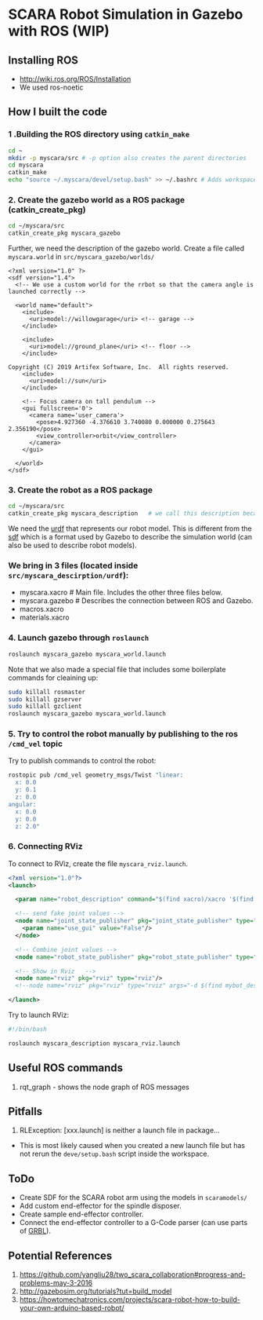 # SCARA Robot Simulation in Gazebo with ROS (WIP)

## Installing ROS
- http://wiki.ros.org/ROS/Installation
- We used ros-noetic

## How I built the code

### 1 .Building the ROS directory using `catkin_make`
```bash
cd ~
mkdir -p myscara/src # -p option also creates the parent directories
cd myscara
catkin_make
echo "source ~/.myscara/devel/setup.bash" >> ~/.bashrc # Adds workspace to search path
```

### 2. Create the gazebo world as a ROS package (catkin_create_pkg)
```bash
cd ~/myscara/src
catkin_create_pkg myscara_gazebo
```
Further, we need the description of the gazebo world. Create a file called `myscara.world` in `src/myscara_gazebo/worlds/` 

```
<?xml version="1.0" ?>
<sdf version="1.4">
  <!-- We use a custom world for the rrbot so that the camera angle is launched correctly -->

  <world name="default">
    <include>
      <uri>model://willowgarage</uri> <!-- garage -->
    </include>

    <include>
      <uri>model://ground_plane</uri> <!-- floor -->
    </include>

Copyright (C) 2019 Artifex Software, Inc.  All rights reserved.
    <include>
      <uri>model://sun</uri>
    </include>

    <!-- Focus camera on tall pendulum -->
    <gui fullscreen='0'>
      <camera name='user_camera'>
        <pose>4.927360 -4.376610 3.740080 0.000000 0.275643 2.356190</pose>
        <view_controller>orbit</view_controller>
      </camera>
    </gui>

  </world>
</sdf>

```

### 3. Create the robot as a ROS package
```bash
cd ~/myscara/src
catkin_create_pkg myscara_description   # we call this description because it describes our robot
```
We need the [urdf](http://wiki.ros.org/urdf) that represents our robot model. This is different from the [sdf](https://newscrewdriver.com/2018/07/31/ros-notes-urdf-vs-gazebo-sdf/#:~:text=URDF%20is%20the%20established%20format,information%20within%20tags.) which is a format used by Gazebo to describe the simulation world (can also be used to describe robot models).

### We bring in 3 files (located inside `src/myscara_descirption/urdf`): 
- myscara.xacro     # Main file. Includes the other three files below.
- myscara.gazebo    # Describes the connection between ROS and Gazebo. 
- macros.xacro
- materials.xacro

### 4. Launch gazebo through `roslaunch`
```bash
roslaunch myscara_gazebo myscara_world.launch
```

Note that we also made a special file that includes some boilerplate commands for cleaining up:
```bash
sudo killall rosmaster
sudo killall gzserver
sudo killall gzclient
roslaunch myscara_gazebo myscara_world.launch
```

### 5. Try to control the robot manually by publishing to the ros `/cmd_vel` topic

Try to publish commands to control the robot:
```bash
rostopic pub /cmd_vel geometry_msgs/Twist "linear:
  x: 0.0
  y: 0.1
  z: 0.0
angular:
  x: 0.0
  y: 0.0
  z: 2.0"
```

### 6. Connecting RViz

To connect to RViz, create the file `myscara_rviz.launch`.

```xml
<?xml version="1.0"?>
<launch>

  <param name="robot_description" command="$(find xacro)/xacro '$(find myscara_description)/urdf/myscara.xacro'"/>

  <!-- send fake joint values -->
  <node name="joint_state_publisher" pkg="joint_state_publisher" type="joint_state_publisher">
    <param name="use_gui" value="False"/>
  </node>

  <!-- Combine joint values -->
  <node name="robot_state_publisher" pkg="robot_state_publisher" type="state_publisher"/>

  <!-- Show in Rviz   -->
  <node name="rviz" pkg="rviz" type="rviz"/>
  <!--node name="rviz" pkg="rviz" type="rviz" args="-d $(find mybot_description)/launch/myrobot.rviz"/-->

</launch>


```
Try to launch RViz:

```bash 
#!/bin/bash                                                                     

roslaunch myscara_description myscara_rviz.launch

```

## Useful ROS commands
1. rqt_graph - shows the node graph of ROS messages


## Pitfalls

1. RLException: [xxx.launch] is neither a launch file in package...
- This is most likely caused when you created a new launch file but has not rerun the `deve/setup.bash` script inside the workspace.

## ToDo
- Create SDF for the SCARA robot arm using the models in `scaramodels/`
- Add custom end-effector for the spindle disposer. 
- Create sample end-effector controller.
- Connect the end-effector controller to a G-Code parser (can use parts of [GRBL](https://github.com/grbl/grbl)).

## Potential References

1. https://github.com/yangliu28/two_scara_collaboration#progress-and-problems-may-3-2016
2. http://gazebosim.org/tutorials?tut=build_model
3. https://howtomechatronics.com/projects/scara-robot-how-to-build-your-own-arduino-based-robot/